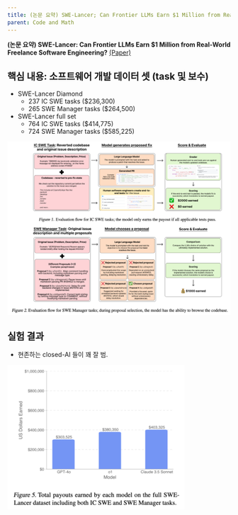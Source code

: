 ```yaml
---
title: (논문 요약) SWE-Lancer; Can Frontier LLMs Earn $1 Million from Real-World Freelance Software Engineering?
parent: Code and Math
---
```


**(논문 요약) SWE-Lancer: Can Frontier LLMs Earn $1 Million from Real-World Freelance Software Engineering?** [(Paper)](https://arxiv.org/pdf/2502.12115)


## 핵심 내용: 소프트웨어 개발 데이터 셋 (task 및 보수)
- SWE-Lancer Diamond
    - 237 IC SWE tasks ($236,300)
    - 265 SWE Manager tasks ($264,500)
- SWE-Lancer full set
    - 764 IC SWE tasks ($414,775)
    - 724 SWE Manager tasks ($585,225)

<img src="/data/papers/lancer/task.png" width="800" />


## 실험 결과
- 현존하는 closed-AI 들이 꽤 잘 범.

<img src="/data/papers/lancer/result.png" width="400" />
